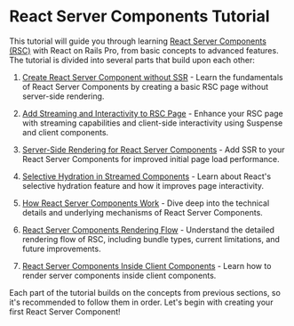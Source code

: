 # React Server Components Tutorial

This tutorial will guide you through learning [React Server Components (RSC)](https://react.dev/reference/rsc/server-components) with React on Rails Pro, from basic concepts to advanced features. The tutorial is divided into several parts that build upon each other:

1. [Create React Server Component without SSR](create-without-ssr.md) - Learn the fundamentals of React Server Components by creating a basic RSC page without server-side rendering.

2. [Add Streaming and Interactivity to RSC Page](add-streaming-and-interactivity.md) - Enhance your RSC page with streaming capabilities and client-side interactivity using Suspense and client components.

3. [Server-Side Rendering for React Server Components](server-side-rendering.md) - Add SSR to your React Server Components for improved initial page load performance.

4. [Selective Hydration in Streamed Components](selective-hydration-in-streamed-components.md) - Learn about React's selective hydration feature and how it improves page interactivity.

5. [How React Server Components Work](how-react-server-components-work.md) - Dive deep into the technical details and underlying mechanisms of React Server Components.

6. [React Server Components Rendering Flow](rendering-flow.md) - Understand the detailed rendering flow of RSC, including bundle types, current limitations, and future improvements.

7. [React Server Components Inside Client Components](inside-client-components.md) - Learn how to render server components inside client components.

Each part of the tutorial builds on the concepts from previous sections, so it's recommended to follow them in order. Let's begin with creating your first React Server Component!
